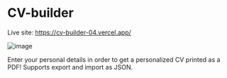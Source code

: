 # CV-builder

Live site: https://cv-builder-04.vercel.app/

![image](https://github.com/vincentanu04/CV-builder/assets/121442433/942b90a5-3863-4e74-a2d8-1170e63830c8)

Enter your personal details in order to get a personalized CV printed as a PDF! Supports export and import as JSON.
